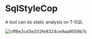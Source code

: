 # SqlStyleCop
A tool can do static analysis on T-SQL


![cff6e2cd3e202fe8324ce9aa9559b7c](https://user-images.githubusercontent.com/4489728/52041836-794a8f00-2533-11e9-8efe-338a113c4cef.png)
